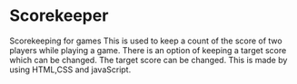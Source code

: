 # Scorekeeper
Scorekeeping for games
This is used to keep a count of the score of two players while playing a game. There is an option of keeping a target score which can be changed. The target score can be changed. This is made by using HTML,CSS and javaScript.
